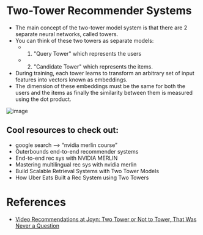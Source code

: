# Two-Tower Recommender Systems
* The main concept of the two-tower model system is that there are 2 separate neural networks, called towers.
* You can think of these two towers as separate models:
  * 1. "Query Tower" which represents the users
  * 2. "Candidate Tower" which represents the items.
* During training, each tower learns to transform an arbitrary set of input features into vectors known as embeddings.
* The dimension of these embeddings must be the same for both the users and the items as finally the similarity between them is measured using the dot product.

![image](https://github.com/user-attachments/assets/25ab0d4c-c5e7-4187-a6dc-ada2e1d50955)





## Cool resources to check out:
* google search --> “nvidia merlin course”
* Outerbounds end-to-end recommender systems
* End-to-end rec sys with NVIDIA MERLIN
* Mastering multilingual rec sys with nvidia merlin
* Build Scalable Retrieval Systems with Two Tower Models
* How Uber Eats Built a Rec System using Two Towers




# References
* [Video Recommendations at Joyn: Two Tower or Not to Tower, That Was Never a Question](https://medium.com/tech-p7s1/video-recommendations-at-joyn-two-tower-or-not-to-tower-that-was-never-a-question-6c6f182ade7c)
